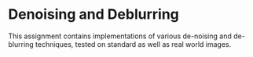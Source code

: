 # Denoising and Deblurring

This assignment contains implementations of various de-noising and de-blurring techniques, tested on standard as well as real world images. 
